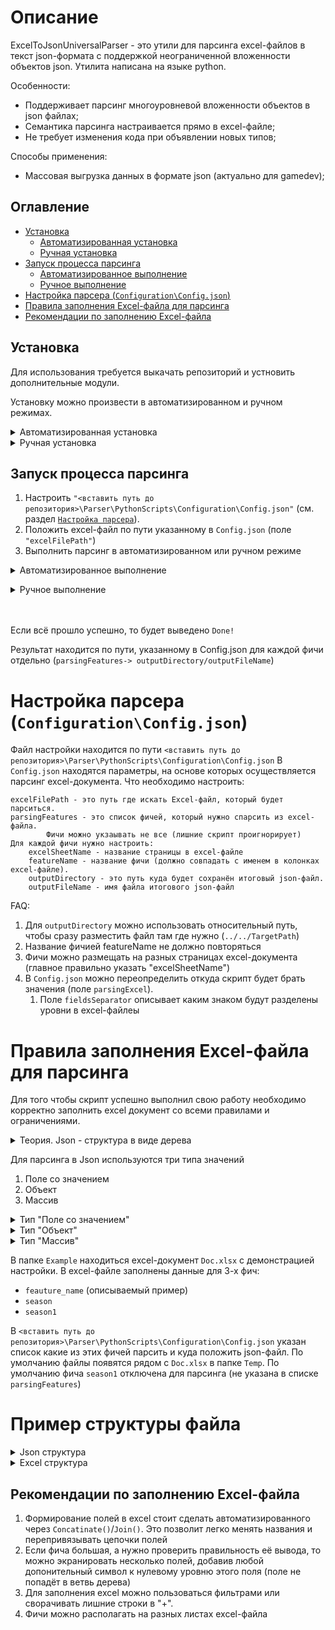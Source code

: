 # Описание
ExcelToJsonUniversalParser - это утили для парсинга excel-файлов в текст json-формата с поддержкой неограниченной вложенности объектов json. Утилита написана на языке python.

Особенности:
- Поддерживает парсинг многоуровневой вложенности объектов в json файлах;
- Семантика парсинга настраивается прямо в excel-файле;
- Не требует изменения кода при объявлении новых типов;

Способы применения:
- Массовая выгрузка данных в формате json (актуально для gamedev);

## Оглавление
* [Установка](#prepare)
  * [Автоматизированная установка](#auto-mode-install)
  * [Ручная установка](#hand-mode-install)
* [Запуск процесса парсинга](#run)
  * [Автоматизированное выполнение](#auto-mode-run)
  * [Ручное выполнение](#hand-mode-run)
* [Настройка парсера (`Configuration\Config.json`)](#config-setup)
* [Правила заполнения Excel-файла для парсинга](#excel-configuration-rules)
* [Рекомендации по заполнению Excel-файла](#lifehack)


<a name="prepare"></a>
## Установка

Для использования требуется выкачать репозиторий и устновить дополнительные модули.

Установку можно произвести в автоматизированном и ручном режимах.

<a name="auto-mode-install"></a>
<details>
<summary>Автоматизированная установка</summary>

Автоматизировання установка выполняет все пункту из установки в [ручном режиме](#handModeInstall). 
Автоматизированная установка выполняется через скрипт в PowerShell.

В выкаченном репозитории найти файл `Install.ps1` и запусть через PowerShell (ПКМ -> Запустить через PowerShell)
Файл делает следующее:
- запрашивает разрешение использования админских прав (требуется для установки модулей)
- устанавливает pyenv
- устанавливает python ver. 3.7.4
- устанавливает pandas ver. 1.3.5
- устанавливает openpyxl ver 3.1.3
- добавляет Envarament variables (на время сессии терминала PowerShell)

В случае возникновения ошибки `... .ps1 cannot be loaded because running scripts is disabled on this system. ...` запустить скрипт `FixInstallPyenv.ps1` в PowerShell, после чего повторить запуск  `Install.ps1`.
 
</details>

<details>

 <a name="hand-mode-install"></a>
<summary>Ручная установка</summary>

Все команды выполнять от имени администратора.

Установка pyenv [Рекомендуется]:
```
https://github.com/pyenv-win/pyenv-win?tab=readme-ov-file#installation
```

Windows (Выполнить в PowerShell): 

```
pip install pyenv-win --target %USERPROFILE%\\.pyenv
```
В случае возникновения ошибки `... .ps1 cannot be loaded because running scripts is disabled on this system. ...` выполнить
```
Set-ExecutionPolicy -ExecutionPolicy RemoteSigned -Scope CurrentUser
```
Установить Path EvarementVariables.
`Поиск` -> `Изменение системных переменных среды` -> `Переменные среды…` -> Раздел `Переменные среды пользователя`, выбрать `Path` -> `Изменить` -> выполнить добавление путей
```
C:\Users\<replace with your actual username>\.pyenv\pyenv-win\bin
C:\Users\<replace with your actual username>\.pyenv\pyenv-win\shims
```

Установка Python и модулей

Windows (Выполнить в PowerShell):

```
pyenv install 3.7.4
```
```
pyenv global 3.7.4
```
```
pip install pandas==1.3.5
```
```
pip install openpyxl==3.1.3
```
Проверка
	
```
pyenv version
```
`вывод: 3.7.4 (set by C:\Users\<user-name>\.pyenv\pyenv-win\version)`
</details>

<a name="run"></a>
## Запуск процесса парсинга

1. Настроить `"<вставить путь до репозитория>\Parser\PythonScripts\Configuration\Config.json"` (см. раздел [`Настройка парсера`](#config-setup)).
1. Положить excel-файл по пути указанному в `Config.json` (поле `"excelFilePath"`)
1. Выполнить парсинг в автоматизированном или ручном режиме

<a name="auto-mode-run"></a>
<details>
<summary>Автоматизированное выполнение</summary>

В выкаченном репозитории найти файл `Install.ps1` и запусть через PowerShell (ПКМ -> Запустить через PowerShell)

Скрипт делает следующее: 
- добавляет Envarament variables (на время сессии терминала PowerShell)
- запускает python скрипт парсинга

</details>

<a name="hand-mode-run"></a>
<details>
<summary>Ручное выполнение</summary>
1. Переключиться в папку с проектом

RunParse.ps1

Windows (Выполнить в PowerShell):

```
cd "<вставить путь до репозитория>\Parser\PythonScripts\"
```
4. Выполнить запуск
Windows (Выполнить в PowerShell):
```
python .\main.py
```
</details>
<br>
<br>


Если всё прошло успешно, то будет выведено `Done!`

Результат находится по пути, указанному в Config.json для каждой фичи отдельно (`parsingFeatures-> outputDirectory/outputFileName`)

<a name="config-setup"></a>
# Настройка парсера (`Configuration\Config.json`)
Файл настройки находится по пути `<вставить путь до репозитория>\Parser\PythonScripts\Configuration\Config.json`
В `Config.json` находятся параметры, на основе которых осуществляется парсинг excel-документа.
Что необходимо настроить:

```
excelFilePath - это путь где искать Excel-файл, который будет парситься.
parsingFeatures - это список фичей, который нужно спарсить из excel-файла.
		Фичи можно укзаывать не все (лишние скрипт проигнорирует)	
Для каждой фичи нужно настроить:
	excelSheetName - название страницы в excel-файле
	featureName - название фичи (должно совпадать с именем в колонках excel-файле).
	outputDirectory - это путь куда будет сохранён итоговый json-файл.
	outputFileName - имя файла итогового json-файл
```

FAQ:
1. Для `outputDirectory` можно использовать относительный путь, чтобы сразу разместить файл там где нужно (`../../TargetPath`)
1. Название фичией featureName не должно повторяться
1. Фичи можно размещать на разных страницах excel-документа (главное правильно указать "excelSheetName")
1. В `Config.json` можно переопределить откуда скрипт будет брать значения (поле `parsingExcel`).
   1. Поле `fieldsSeparator` описывает каким знаком будут разделены уровни в excel-файлеы

<a name="excel-configuration-rules"></a>
# Правила заполнения Excel-файла для парсинга
Для того чтобы скрипт успешно выполнил свою работу необходимо корректно заполнить excel документ со всеми правилами и ограничениями. 

<details>	
<summary>Теория. Json - структура в виде дерева</summary>


Json-файл можно представить в виде дерева. На каждом уровне вложенности `LayerN` могут быть любые поля

```mermaid
graph TD;
    subgraph Layer0
    json[json]
    end

    subgraph Layer1
    json-->field0;
    json-->field1;
    json-->field2;
    end

    subgraph Layer2
    field0_sub_field0[sub_field0]
    field0_sub_field1[sub_field1]
    field0_sub_field2[sub_field2]

    field1_sub_field0[sub_field0]
    field1_sub_field1[sub_field1]

    field0-->field0_sub_field0;
    field0-->field0_sub_field1;
    field0-->field0_sub_field2;

    field1-->field1_sub_field0;
    field1-->field1_sub_field1;

    field2-->text0;
    end

    subgraph Layer3
    field0_sub_field0-->1;
    field0_sub_field1-->15;
    field0_sub_field2-->20;

    field1_sub_field0-->text1;
    field1_sub_field1-->text2;
    end
```

Для преобразования excel-файла в json необходимо перебрать все ветви деревьев, где в итоге будет получен полный путь с учётом вложенности и значением. 
```
json-field0-sub_field0: 0
json-field0-sub_field1: 1
...
json-field1-sub_field2: text2
...
json-field2 : value
```

Полученные пути полей и значения можно представить в виде таблицы.
  <root_field_names> | sub_field_name     | value
---------------------|--------------------|-------
json-field0-sub_field0 |		string	  | 0
json-field0-sub_field1| number | 1
||
json-field1-sub_field2 | string | text2
||
json-field2 | string | value

</details>

Для парсинга в Json используются три типа значений

1. Поле со значением
1. Объект
1. Массив

<details>
<summary>Тип "Поле со значением"</summary>
	
Является строкой, где ключу соответствует определённое значение `<key>:<value>`
	
Для парсинга сущетсвует 3 типа значений
1. `$str` - строка. Значение представлено в виде текста и в файле json оборачивается в кавычки
1. `$num` - число. Значение представлено в виде числа (целого или дробного), записывается без кавычек
1. `$null` - отсутствие значения
	
Эти три типа операции являются конечными узлами в дереве json.

В Excel запись должна выглядеть следующим образом:
  <root_field_names> | sub_field_name     | value
---------------------|--------------------|-------
feauture_name-field0 |		$str	  | 0
feauture_name-field1 |		$num	  | 123
feauture_name-field2 |		$null	  |


Приведённый пример будет преобразован в:
```
{
	"field0": "0",
	"field1": 123,
	"field2": null
}
```
feauture_name - является самым верхним уровнем. На основе этого значения происходит группировка строк.

Поля со значением могут быть частью объектов и массивов.
</details>

<details>
<summary>Тип "Объект"</summary>

Является списком полей, обёрнутых фигурными скобочками.
Ниже представлен пример, где поле `fieldX` является объектом
```
{
	"fieldX": 
	{
		"field0": "0",
		"field1": 123,
		"field2": null
	}
}
```

Парсинг осуществляется по уровням. Каждый вложенный элемент - это новый уровень.
Уровни с объектами необходимо помечать разделителями `$ld` (сокращение от layer delimiter). 
В качестве value для значения `$ld` подставляется открывающаяся фигурная скобочка `{`

При переходе от уровня к уровню необходимо сначала описать что находиться на данном уровне, а только потом подставлять значения. 
Пример выше в виде подготовленных данных для парсинга из excel
<root_field_names> | sub_field_name | value
-------------------|----------------|----------------
feauture_name |	  $ld   	 | {
feauture_name |	  fieldX 	 	 |
||	
feauture_name-fieldX |	  $ld   	 | {
feauture_name-fieldX |	 field0 	 |
feauture_name-fieldX |	 field1 	 |
feauture_name-fieldX |	 field2 	 |
||
feauture_name-fieldX-field0 |$str  	 | 0
feauture_name-fieldX-field1 |$num  	 | 123
feauture_name-fieldX-field2 |$null 	 |

</details>

<details>
<summary>Тип "Массив"</summary>

Представляет из себя список объектов или полей со значением.
Как и объект требует разметки для уровня `$ld`. 
В качестве value для значения `$ld` подставляется прямоугольная скобочка `[`
	
Массив задаётся в три уровня.
- Уровень 0: необходимо указать разделитель уровня `$ld` и специальный оператор массива `$arr`.
- Уровень 1: необходимо перечислить `id` элементов массива.
- Уровень 2: описываются сами элементы массива.
	
Пример json с массивом, где элементы являются объектами

```
{
	"fieldY":
	[
		{
			"field0": "a0",
			"field1": "a1"
		},
		{
			"field0": "b0",
			"field1": "b1"
		}
	]
}
```

Пример выше в виде подготовленных данных для парсинга в excel

<root_field_names>| sub_field_name | value
------------------|----------------|--------
 feauture_name|$ld	   | {
 feauture_name|fieldY    |
||
feauture_name-fieldY|$ld	   | [
feauture_name-fieldY|$arr	   |
||
feauture_name-fieldY-$arr|0	   |
feauture_name-fieldY-$arr|1	   |
||
feauture_name-fieldY-$arr-0|$ld	   | {
feauture_name-fieldY-$arr-0|field0    |
feauture_name-fieldY-$arr-0|field1    |
||		   
feauture_name-fieldY-$arr-1|$ld	   | {
feauture_name-fieldY-$arr-1|field0    |
feauture_name-fieldY-$arr-1|field1    |
||
feauture_name-fieldY-$arr-0-field0|	 $str	   | a0
feauture_name-fieldY-$arr-0-field1|$str	   | a1
||
feauture_name-fieldY-$arr-1-field0|$str	   | b0
feauture_name-fieldY-$arr-1-field1|$str	   | b1

</details>

В папке `Example` находиться excel-документ `Doc.xlsx` с демонстрацией настройки.
В excel-файле заполнены данные для 3-х фич:
- `feauture_name` (описываемый пример)
- `season`
- `season1`

В `<вставить путь до репозитория>\Parser\PythonScripts\Configuration\Config.json` указан список какие из этих фичей парсить и куда положить json-файл. По умолчанию файлы появятся рядом с `Doc.xlsx` в папке `Temp`.
По умолчанию фича `season1` отключена для парсинга (не указана в списке `parsingFeatures`)

# Пример структуры файла
<details>
<summary>Json структура</summary>
	
```
[
    "$type": "TestType",
    "field1": 1,
    "field2":
    {
        "$type": "TestType1",
        "sub_field1": "test_type1_value",
        "sub_field2": 2
    },
    "field3":
    {
        "sub_field1":
        {
            "value": "TestType3",
            "value2": "values_values"
        }
    },
    "field4":
    [
        "0_value",
        "1_value",
        "2_value"
    ],
    "field5":
    [
        {
            "field5_0_1": "value_field5_1",
            "field5_0_2": "value_field5_2"
        },
        {
            "field5_1_0": "value_field5_1"
        },
        {
            "field5_1_0": "value_field5_1"
        }
    ],
    "field6":
    [
    ],
    "field7":
    [
        [
        ],
        [
        ]
    ],
    "field8":
    {
    },
    "field9": null,
    "field10":
    [
        {
            "field1": "12345"
        },
        null,
        {
            "field1": "12345"
        }
    ]
]

```
</details>

<details>
<summary>Excel структура</summary>

<root_field_names>| sub_field_name | value
------------------|----------------|--------
season|$ld|[|
season|$type|
season|field1|
season|field2|
season|field3|
season|field4|
season|field5|
season|field6|
season|field7|
season|field8|
season|field9|
season|field10|
||
season-$type|$str|TestType|
season-field1|$num|1|
||
season-field2|$ld|{|
season-field2|$type|
season-field2|sub_field1|
season-field2|sub_field2|
season-field2-$type|$str|TestType1|
season-field2-sub_field1|$str|test_type1_value|
season-field2-sub_field2|$num|2|
||
season-field3|$ld|{|
season-field3|sub_field1|
season-field3-sub_field1|$ld|{|
season-field3-sub_field1|value|
season-field3-sub_field1|value2|
season-field3-sub_field1-value|$str|TestType3|
season-field3-sub_field1-value2|$str|values_values|
||
season-field4|$ld|[|
season-field4|$arr|
season-field4-$arr|0|
season-field4-$arr|1|
season-field4-$arr|2|
season-field4-$arr-0|$str|0_value|
season-field4-$arr-1|$str|1_value|
season-field4-$arr-2|$str|2_value|
||
season-field5|$ld|[|
season-field5|$arr|
season-field5-$arr|0|
season-field5-$arr|1|
season-field5-$arr|2|
||
season-field5-$arr-0|$ld|{|
season-field5-$arr-0|field5_0_1|
season-field5-$arr-0|field5_0_2|
season-field5-$arr-0-field5_0_1|$str|value_field5_1|
season-field5-$arr-0-field5_0_2|$str|value_field5_2|
||
season-field5-$arr-1|$ld|{|
season-field5-$arr-1|field5_1_0|
season-field5-$arr-1-field5_1_0|$str|value_field5_1|
||
season-field5-$arr-2|$ld|{|
season-field5-$arr-2|field5_1_0|
season-field5-$arr-2-field5_1_0|$str|value_field5_1|
||
season-field6|$ld|[|
season-field6|$arr|
||
season-field7|$ld|[|
season-field7|$arr|
||
season-field7-$arr|$ld|[|
season-field7-$arr|0|
season-field7-$arr|1|
||
season-field7-$arr-0|$ld|[|
season-field7-$arr-0|$arr|
||
season-field7-$arr-1|$ld|[|
season-field7-$arr-1|$arr|
||
season-field8|$ld|{|
||
season-field9|$null|
||
season-field10|$ld|[|
season-field10|$arr|
||
season-field10-$arr|1|
season-field10-$arr|2|
season-field10-$arr|3|
||
season-field10-$arr-1|$ld|{|
season-field10-$arr-1|field1|
||
season-field10-$arr-1-field1|$str|12345|
||
season-field10-$arr-2|$null|
||
season-field10-$arr-3|$ld|{|
season-field10-$arr-3|field1|
||
season-field10-$arr-3-field1|$str|12345|

</details>


<a name="lifehack"></a>
## Рекомендации по заполнению Excel-файла
1. Формирование полей в excel стоит сделать автоматизированного через `Concatinate()`/`Join()`.
	Это позволит легко менять названия и перепривязывать цепочки полей
2. Если фича большая, а нужно проверить правильность её вывода, то можно экранировать
	несколько полей, добавив любой допонительный символ к нулевому уровню этого поля (поле не попадёт в ветвь дерева)
3. Для заполнения excel можно пользоваться фильтрами или сворачивать лишние строки в "+".
4. Фичи можно располагать на разных листах excel-файла




